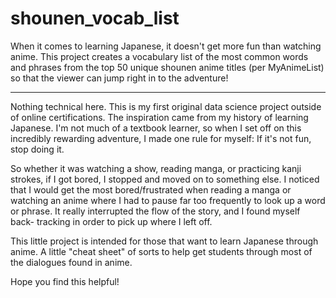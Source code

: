 # shounen_vocab_list
When it comes to learning Japanese, it doesn't get more fun than watching anime. This project creates a vocabulary list 
of the most common words and phrases from the top 50 unique shounen anime titles (per MyAnimeList) so that the viewer can 
jump right in to the adventure!

-----------------------------------------------------------------------------------------------------------------------------

Nothing technical here. This is my first original data science project outside of online certifications. The inspiration 
came from my history of learning Japanese. I'm not much of a textbook learner, so when I set off on this incredibly 
rewarding adventure, I made one rule for myself: If it's not fun, stop doing it.

So whether it was watching a show, reading manga, or practicing kanji strokes, if I got bored, I stopped and moved on to 
something else. I noticed that I would get the most bored/frustrated when reading a manga or watching an anime where I had to 
pause far too frequently to look up a word or phrase. It really interrupted the flow of the story, and I found myself back-
tracking in order to pick up where I left off.

This little project is intended for those that want to learn Japanese through anime. A little "cheat sheet" of sorts to help
get students through most of the dialogues found in anime.

Hope you find this helpful!
